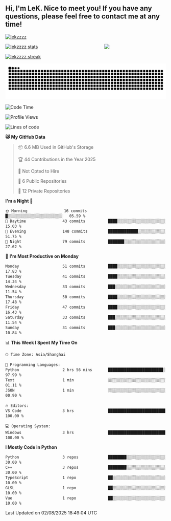 ## Hi, I'm LeK. Nice to meet you! If you have any questions, please feel free to contact me at any time!

<p align="left"> <a href="https://github.com/ryo-ma/github-profile-trophy"><img src="https://github-profile-trophy.vercel.app/?username=lekzzzz" alt="lekzzzz" /></a> </p>

<img align="right" width="38.5%" src="https://github.com/LeKZzzz/LeKZzzz/blob/master/img/img_1_1.gif"/>

<a href="https://github.com/LeKZzzz"><img width="58%" src="https://github-readme-stats.vercel.app/api?username=lekzzzz&show_icons=true&locale=en" alt="lekzzzz stats"></a>

<a href="https://github.com/LeKZzzz"><img width="58%" src="https://github-readme-streak-stats.herokuapp.com/?user=lekzzzz&" alt="lekzzzz streak"></a>


![snake](https://raw.githubusercontent.com/LeKZzzz/LeKZzzz/output/github-contribution-grid-snake.svg)


<!--START_SECTION:waka-->
![Code Time](http://img.shields.io/badge/Code%20Time-588%20hrs%2010%20mins-blue)

![Profile Views](http://img.shields.io/badge/Profile%20Views-0-blue)

![Lines of code](https://img.shields.io/badge/From%20Hello%20World%20I%27ve%20Written-3.8%20million%20lines%20of%20code-blue)

**🐱 My GitHub Data** 

> 📦 6.6 MB Used in GitHub's Storage 
 > 
> 🏆 44 Contributions in the Year 2025
 > 
> 🚫 Not Opted to Hire
 > 
> 📜 6 Public Repositories 
 > 
> 🔑 12 Private Repositories 
 > 
**I'm a Night 🦉** 

```text
🌞 Morning                16 commits          █░░░░░░░░░░░░░░░░░░░░░░░░   05.59 % 
🌆 Daytime                43 commits          ████░░░░░░░░░░░░░░░░░░░░░   15.03 % 
🌃 Evening                148 commits         █████████████░░░░░░░░░░░░   51.75 % 
🌙 Night                  79 commits          ███████░░░░░░░░░░░░░░░░░░   27.62 % 
```
📅 **I'm Most Productive on Monday** 

```text
Monday                   51 commits          ████░░░░░░░░░░░░░░░░░░░░░   17.83 % 
Tuesday                  41 commits          ████░░░░░░░░░░░░░░░░░░░░░   14.34 % 
Wednesday                33 commits          ███░░░░░░░░░░░░░░░░░░░░░░   11.54 % 
Thursday                 50 commits          ████░░░░░░░░░░░░░░░░░░░░░   17.48 % 
Friday                   47 commits          ████░░░░░░░░░░░░░░░░░░░░░   16.43 % 
Saturday                 33 commits          ███░░░░░░░░░░░░░░░░░░░░░░   11.54 % 
Sunday                   31 commits          ███░░░░░░░░░░░░░░░░░░░░░░   10.84 % 
```


📊 **This Week I Spent My Time On** 

```text
🕑︎ Time Zone: Asia/Shanghai

💬 Programming Languages: 
Python                   2 hrs 56 mins       ████████████████████████░   97.99 % 
Text                     1 min               ░░░░░░░░░░░░░░░░░░░░░░░░░   01.11 % 
JSON                     1 min               ░░░░░░░░░░░░░░░░░░░░░░░░░   00.90 % 

🔥 Editors: 
VS Code                  3 hrs               █████████████████████████   100.00 % 

💻 Operating System: 
Windows                  3 hrs               █████████████████████████   100.00 % 
```

**I Mostly Code in Python** 

```text
Python                   3 repos             ████████░░░░░░░░░░░░░░░░░   30.00 % 
C++                      3 repos             ████████░░░░░░░░░░░░░░░░░   30.00 % 
TypeScript               1 repo              ██░░░░░░░░░░░░░░░░░░░░░░░   10.00 % 
GLSL                     1 repo              ██░░░░░░░░░░░░░░░░░░░░░░░   10.00 % 
Vue                      1 repo              ██░░░░░░░░░░░░░░░░░░░░░░░   10.00 % 
```




 Last Updated on 02/08/2025 18:49:04 UTC
<!--END_SECTION:waka-->
